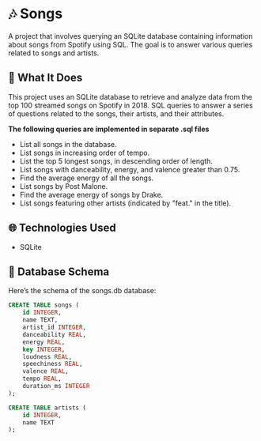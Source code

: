 # 🎶 Songs

A project that involves querying an SQLite database containing information about songs from Spotify using SQL. The goal is to answer various queries related to songs and artists.

## 🧠 What It Does

This project uses an SQLite database to retrieve and analyze data from the top 100 streamed songs on Spotify in 2018. SQL queries to answer a series of questions related to the songs, their artists, and their attributes.

   **The following queries are implemented in separate .sql files**
   - List all songs in the database.
   - List songs in increasing order of tempo.
   - List the top 5 longest songs, in descending order of length.
   - List songs with danceability, energy, and valence greater than 0.75.
   - Find the average energy of all the songs.
   - List songs by Post Malone.
   - Find the average energy of songs by Drake.
   - List songs featuring other artists (indicated by "feat." in the title).

## 🌐 Technologies Used

- SQLite

## 📜 Database Schema
Here’s the schema of the songs.db database:

```sql
CREATE TABLE songs (
    id INTEGER,
    name TEXT,
    artist_id INTEGER,
    danceability REAL,
    energy REAL,
    key INTEGER,
    loudness REAL,
    speechiness REAL,
    valence REAL,
    tempo REAL,
    duration_ms INTEGER
);

CREATE TABLE artists (
    id INTEGER,
    name TEXT
);
